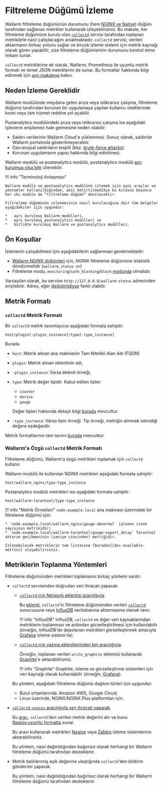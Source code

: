[link-collectd]:            https://collectd.org/

[av-bruteforce]:            ../../attacks-vulns-list.md#brute-force-attack
[doc-postanalitycs]:        ../installation-postanalytics-en.md

[link-collectd-naming]:     https://collectd.org/wiki/index.php/Naming_schema
[link-data-source]:         https://collectd.org/wiki/index.php/Data_source
[link-collectd-networking]: https://collectd.org/wiki/index.php/Networking_introduction
[link-influxdb]:            https://www.influxdata.com/products/influxdb-overview/
[link-grafana]:             https://grafana.com/
[link-graphite]:            https://github.com/graphite-project/graphite-web
[link-network-plugin]:      https://collectd.org/wiki/index.php/Plugin:Network
[link-write-plugins]:       https://collectd.org/wiki/index.php/Table_of_Plugins
[link-collectd-nagios]:     https://collectd.org/wiki/index.php/Collectd-nagios
[link-nagios]:              https://www.nagios.org/
[link-zabbix]:              https://www.zabbix.com/
[link-nagios-format]:       https://nagios-plugins.org/doc/guidelines.html#AEN200
[link-selinux]:             https://www.redhat.com/en/topics/linux/what-is-selinux

[doc-available-metrics]:    available-metrics.md
[doc-network-plugin]:       fetching-metrics.md#exporting-metrics-via-the-collectd-network-plugin
[doc-write-plugins]:        fetching-metrics.md#exporting-metrics-via-the-collectd-write-plugins
[doc-collectd-nagios]:      fetching-metrics.md#exporting-metrics-using-the-collectd-nagios-utility
[doc-collectd-notices]:     fetching-metrics.md#sending-notifications-from-collectd

[doc-selinux]:  ../configure-selinux.md

# Filtreleme Düğümü İzleme

Wallarm filtreleme düğümünün durumunu (hem [NGINX ve Native](../../installation/nginx-native-node-internals.md)) düğüm tarafından sağlanan metrikler kullanarak izleyebilirsiniz. Bu makale, her filtreleme düğümüne kurulu olan [`collectd`][link-collectd] servisi tarafından toplanan metriklerle nasıl çalışılacağını anlatmaktadır. `collectd` servisi, verileri aktarmanın birkaç yolunu sağlar ve birçok izleme sistemi için metrik kaynağı olarak görev yapabilir; size filtreleme düğümlerinin durumunu kontrol etme imkanı sunar.

`collectd` metriklerine ek olarak, Wallarm, Prometheus ile uyumlu metrik formatı ve temel JSON metriklerini de sunar. Bu formatlar hakkında bilgi edinmek için [ayrı makaleye](../configure-statistics-service.md) bakın.

##  Neden İzleme Gereklidir

Wallarm modülünde meydana gelen arıza veya istikrarsız çalışma, filtreleme düğümü tarafından korunan bir uygulamaya yapılan kullanıcı isteklerinde kısmi veya tam hizmet reddine yol açabilir.

Postanalytics modülündeki arıza veya istikrarsız çalışma ise aşağıdaki işlevlerin erişilemez hale gelmesine neden olabilir:
*   Saldırı verilerinin Wallarm Cloud'a yüklenmesi. Sonuç olarak, saldırılar Wallarm portalında gösterilmeyecektir.
*   Davranışsal saldırıların tespiti (bkz. [brute-force attacks][av-bruteforce]).
*   Korunan uygulamanın yapısı hakkında bilgi edinilmesi.

Wallarm modülü ve postanalytics modülü, postanalytics modülü [ayrı kurulmuş olsa bile][doc-postanalitycs] izlenebilir.

!!! info "Terminoloji Anlaşması"

    Wallarm modülü ve postanalytics modülünü izlemek için aynı araçlar ve yöntemler kullanıldığından, aksi belirtilmedikçe bu kılavuz boyunca her iki modüle de “filtreleme düğümü” denilecektir.
    
    Filtreleme düğümünün izlenmesinin nasıl kurulacağına dair tüm belgeler aşağıdakiler için uygundur:

    *   ayrı kurulmuş Wallarm modülleri,
    *   ayrı kurulmuş postanalytics modülleri ve
    *   birlikte kurulmuş Wallarm ve postanalytics modülleri.

##  Ön Koşullar

İzlemenin çalışabilmesi için aşağıdakilerin sağlanması gerekmektedir:

*   [Wallarm NGINX düğümleri](../../installation/nginx-native-node-internals.md#nginx-node) için, NGINX filtreleme düğümüne istatistik döndürmelidir (`wallarm_status on`)
*   Filtreleme modu, `monitoring`/`safe_blocking`/`block` [modunda](../configure-wallarm-mode.md#available-filtration-modes) olmalıdır.
  
Varsayılan olarak, bu servise `http://127.0.0.8/wallarm-status` adresinden erişilebilir. Adres, eğer [değiştirildiyse](../configure-statistics-service.md#changing-an-ip-address-andor-port-of-the-statistics-service) farklı olabilir.

##  Metrik Formatı

### `collectd` Metrik Formatı

Bir `collectd` metrik tanımlayıcısı aşağıdaki formata sahiptir:

```
host/plugin[-plugin_instance]/type[-type_instance]
```

Burada
*   `host`: Metrik alınan ana makinenin Tam Nitelikli Alan Adı (FQDN)
*   `plugin`: Metrik alınan eklentinin adı,
*   `-plugin_instance`: Varsa eklenti örneği,
*   `type`: Metrik değer tipidir. Kabul edilen tipler:
    *   `counter`
    *   `derive`
    *   `gauge` 
    
    Değer tipleri hakkında detaylı bilgi [burada][link-data-source] mevcuttur.

*   `-type_instance`: Varsa tipin örneği. Tip örneği, metriğin alınmak istendiği değere eşdeğerdir.

Metrik formatlarının tam tanımı [burada][link-collectd-naming] mevcuttur.

### Wallarm'a Özgü `collectd` Metrik Formatı

Filtreleme düğümü, Wallarm'a özgü metrikleri toplamak için `collectd` kullanır.

Wallarm modülü ile kullanılan NGINX metrikleri aşağıdaki formata sahiptir:

```
host/wallarm_nginx/type-type_instance
```

Postanalytics modülü metrikleri ise aşağıdaki formata sahiptir:

```
host/wallarm-tarantool/type-type_instance
```


!!! info "Metrik Örnekleri"
    `node.example.local` ana makinesi üzerindeki bir filtreleme düğümü için:

    * `node.example.local/wallarm_nginx/gauge-abnormal` işlenen istek sayısının metrikidir;
    * `node.example.local/wallarm-tarantool/gauge-export_delay` Tarantool aktarım gecikmesinin (saniye cinsinden) metriğidir.
    
    İzlenebilecek metriklerin tam listesine [buradan][doc-available-metrics] ulaşabilirsiniz.

##  Metriklerin Toplanma Yöntemleri

Filtreleme düğümünden metrikleri toplamanın birkaç yöntemi vardır:
*   `collectd` servisinden doğrudan veri ihracatı yaparak:
    *   [ `collectd` için Network eklentisi aracılığıyla][doc-network-plugin].
    
        Bu [eklenti][link-network-plugin], `collectd`'in filtreleme düğümünden verileri [`collectd`][link-collectd-networking] sunucusuna veya [InfluxDB][link-influxdb] veritabanına aktarmasına olanak tanır.
        
        
        !!! info "InfluxDB"
            InfluxDB, `collectd` ve diğer veri kaynaklarından metriklerin toplanması ve ardından görselleştirilmesi için kullanılabilir (örneğin, InfluxDB'de depolanan metrikleri görselleştirmek amacıyla [Grafana][link-grafana] izleme sistemi ile).
        
    *   [ `collectd` için yazma eklentilerinden biri aracılığıyla][doc-write-plugins].
  
        Örneğin, toplanan verileri `write_graphite` eklentisi kullanarak [Graphite][link-graphite]'e aktarabilirsiniz.
  
        
        !!! info "Graphite"
            Graphite, izleme ve görselleştirme sistemleri için veri kaynağı olarak kullanılabilir (örneğin, [Grafana][link-grafana]).
        
  
    Bu yöntem, aşağıdaki filtreleme düğümü dağıtım türleri için uygundur:

    *   Bulut ortamlarında: Amazon AWS, Google Cloud;
    *   Linux üzerinde, NGINX/NGINX Plus platformları için.

*   [ `collectd-nagios` aracılığıyla veri ihracatı yaparak][doc-collectd-nagios].
  
    Bu [araç][link-collectd-nagios], `collectd`'den verilen metrik değerini alır ve bunu [Nagios‑uyumlu formatta][link-nagios-format] sunar.
  
    Bu aracı kullanarak metrikleri [Nagios][link-nagios] veya [Zabbix][link-zabbix] izleme sistemlerine aktarabilirsiniz.
  
    Bu yöntem, nasıl dağıtıldığından bağımsız olarak herhangi bir Wallarm filtreleme düğümü tarafından desteklenir.
  
*   Metrik belirlenmiş eşik değerine ulaştığında `collectd`'den bildirim gönderimi yaparak.
  
    Bu yöntem, nasıl dağıtıldığından bağımsız olarak herhangi bir Wallarm filtreleme düğümü tarafından desteklenir.